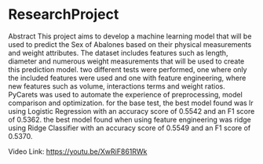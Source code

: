 # ResearchProject

Abstract
This project aims to develop a machine learning model that will be used to predict the Sex of Abalones based on their physical measurements and weight attributes. The dataset includes features such as length, diameter and numerous weight measurements that will be used to create this prediction model. two different tests were performed, one where only the included features were used and one with feature engineering, where new features such as volume, interactions terms and weight ratios. PyCarets was used to automate the experience of preprocessing, model comparison and optimization. for the base test, the best model found was lr using Logistic Regression with an accuracy score of 0.5542 and an F1 score of 0.5362. the best model found when using feature engineering was ridge using Ridge Classifier with an accuracy score of 0.5549 and an F1 score of 0.5370.

Video Link: https://youtu.be/XwRiF861RWk
